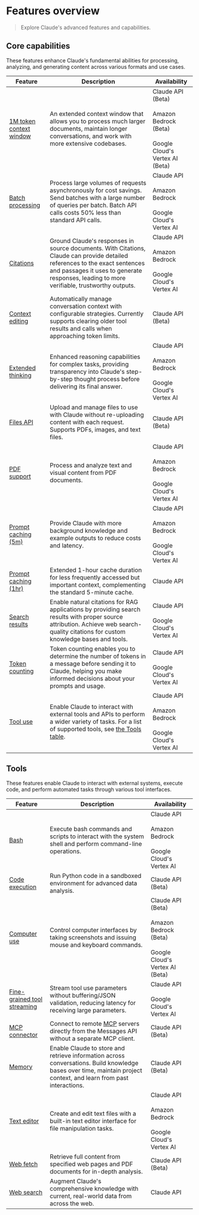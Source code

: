 # Features overview

> Explore Claude's advanced features and capabilities.

## Core capabilities

These features enhance Claude's fundamental abilities for processing, analyzing, and generating content across various formats and use cases.

| Feature                                                                                       | Description                                                                                                                                                                                                               | Availability                                                                                  |
| --------------------------------------------------------------------------------------------- | ------------------------------------------------------------------------------------------------------------------------------------------------------------------------------------------------------------------------- | --------------------------------------------------------------------------------------------- |
| [1M token context window](/en/docs/build-with-claude/context-windows#1m-token-context-window) | An extended context window that allows you to process much larger documents, maintain longer conversations, and work with more extensive codebases.                                                                       | Claude API (Beta)<br /><br />Amazon Bedrock (Beta)<br /><br />Google Cloud's Vertex AI (Beta) |
| [Batch processing](/en/docs/build-with-claude/batch-processing)                               | Process large volumes of requests asynchronously for cost savings. Send batches with a large number of queries per batch. Batch API calls costs 50% less than standard API calls.                                         | Claude API<br /><br />Amazon Bedrock<br /><br />Google Cloud's Vertex AI                      |
| [Citations](/en/docs/build-with-claude/citations)                                             | Ground Claude's responses in source documents. With Citations, Claude can provide detailed references to the exact sentences and passages it uses to generate responses, leading to more verifiable, trustworthy outputs. | Claude API<br /><br />Amazon Bedrock<br /><br />Google Cloud's Vertex AI                      |
| [Context editing](/en/docs/build-with-claude/context-editing)                                 | Automatically manage conversation context with configurable strategies. Currently supports clearing older tool results and calls when approaching token limits.                                                           | Claude API (Beta)                                                                             |
| [Extended thinking](/en/docs/build-with-claude/extended-thinking)                             | Enhanced reasoning capabilities for complex tasks, providing transparency into Claude's step-by-step thought process before delivering its final answer.                                                                  | Claude API<br /><br />Amazon Bedrock<br /><br />Google Cloud's Vertex AI                      |
| [Files API](/en/docs/build-with-claude/files)                                                 | Upload and manage files to use with Claude without re-uploading content with each request. Supports PDFs, images, and text files.                                                                                         | Claude API (Beta)                                                                             |
| [PDF support](/en/docs/build-with-claude/pdf-support)                                         | Process and analyze text and visual content from PDF documents.                                                                                                                                                           | Claude API<br /><br />Amazon Bedrock<br /><br />Google Cloud's Vertex AI                      |
| [Prompt caching (5m)](/en/docs/build-with-claude/prompt-caching)                              | Provide Claude with more background knowledge and example outputs to reduce costs and latency.                                                                                                                            | Claude API<br /><br />Amazon Bedrock<br /><br />Google Cloud's Vertex AI                      |
| [Prompt caching (1hr)](/en/docs/build-with-claude/prompt-caching#1-hour-cache-duration)       | Extended 1-hour cache duration for less frequently accessed but important context, complementing the standard 5-minute cache.                                                                                             | Claude API                                                                                    |
| [Search results](/en/docs/build-with-claude/search-results)                                   | Enable natural citations for RAG applications by providing search results with proper source attribution. Achieve web search-quality citations for custom knowledge bases and tools.                                      | Claude API<br /><br />Google Cloud's Vertex AI                                                |
| [Token counting](/en/api/messages-count-tokens)                                               | Token counting enables you to determine the number of tokens in a message before sending it to Claude, helping you make informed decisions about your prompts and usage.                                                  | Claude API<br /><br />Google Cloud's Vertex AI                                                |
| [Tool use](/en/docs/agents-and-tools/tool-use/overview)                                       | Enable Claude to interact with external tools and APIs to perform a wider variety of tasks. For a list of supported tools, see [the Tools table](#tools).                                                                 | Claude API<br /><br />Amazon Bedrock<br /><br />Google Cloud's Vertex AI                      |

## Tools

These features enable Claude to interact with external systems, execute code, and perform automated tasks through various tool interfaces.

| Feature                                                                                       | Description                                                                                                                                                        | Availability                                                                                  |
| --------------------------------------------------------------------------------------------- | ------------------------------------------------------------------------------------------------------------------------------------------------------------------ | --------------------------------------------------------------------------------------------- |
| [Bash](/en/docs/agents-and-tools/tool-use/bash-tool)                                          | Execute bash commands and scripts to interact with the system shell and perform command-line operations.                                                           | Claude API<br /><br />Amazon Bedrock<br /><br />Google Cloud's Vertex AI                      |
| [Code execution](/en/docs/agents-and-tools/tool-use/code-execution-tool)                      | Run Python code in a sandboxed environment for advanced data analysis.                                                                                             | Claude API (Beta)                                                                             |
| [Computer use](/en/docs/agents-and-tools/tool-use/computer-use-tool)                          | Control computer interfaces by taking screenshots and issuing mouse and keyboard commands.                                                                         | Claude API (Beta)<br /><br />Amazon Bedrock (Beta)<br /><br />Google Cloud's Vertex AI (Beta) |
| [Fine-grained tool streaming](/en/docs/agents-and-tools/tool-use/fine-grained-tool-streaming) | Stream tool use parameters without buffering/JSON validation, reducing latency for receiving large parameters.                                                     | Claude API<br /><br />Google Cloud's Vertex AI                                                |
| [MCP connector](/en/docs/agents-and-tools/mcp-connector)                                      | Connect to remote [MCP](/en/docs/agents-and-tools/mcp) servers directly from the Messages API without a separate MCP client.                                       | Claude API (Beta)                                                                             |
| [Memory](/en/docs/agents-and-tools/tool-use/memory-tool)                                      | Enable Claude to store and retrieve information across conversations. Build knowledge bases over time, maintain project context, and learn from past interactions. | Claude API (Beta)                                                                             |
| [Text editor](/en/docs/agents-and-tools/tool-use/text-editor-tool)                            | Create and edit text files with a built-in text editor interface for file manipulation tasks.                                                                      | Claude API<br /><br />Amazon Bedrock<br /><br />Google Cloud's Vertex AI                      |
| [Web fetch](/en/docs/agents-and-tools/tool-use/web-fetch-tool)                                | Retrieve full content from specified web pages and PDF documents for in-depth analysis.                                                                            | Claude API (Beta)                                                                             |
| [Web search](/en/docs/agents-and-tools/tool-use/web-search-tool)                              | Augment Claude's comprehensive knowledge with current, real-world data from across the web.                                                                        | Claude API                                                                                    |
